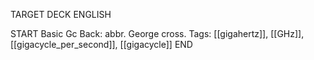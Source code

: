 TARGET DECK
ENGLISH

START
Basic
Gc
Back: abbr. George cross.
Tags: [[gigahertz]], [[GHz]], [[gigacycle_per_second]], [[gigacycle]]
END
